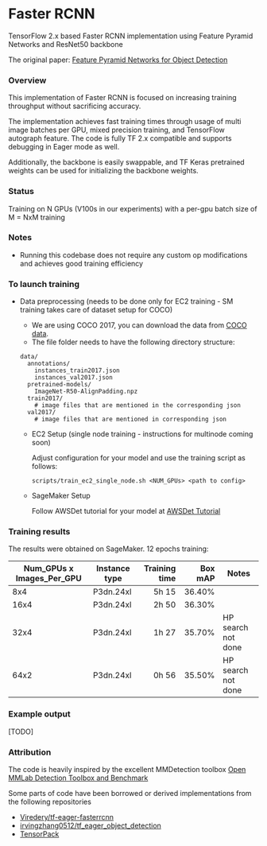 # Faster RCNN

TensorFlow 2.x based Faster RCNN implementation using Feature Pyramid Networks and ResNet50 backbone

The original paper: [Feature Pyramid Networks for Object Detection](https://arxiv.org/abs/1612.03144)

### Overview

This implementation of Faster RCNN is focused on increasing training throughput without sacrificing accuracy. 

The implementation achieves fast training times through usage of multi image batches per GPU, mixed precision training, and TensorFlow autograph feature. The code is fully TF 2.x compatible and supports debugging in Eager mode as well.

Additionally, the backbone is easily swappable, and TF Keras pretrained weights can be used for initializing the backbone weights.

### Status

Training on N GPUs (V100s in our experiments) with a per-gpu batch size of M = NxM training


### Notes

- Running this codebase does not require any custom op modifications and achieves good training efficiency

### To launch training

- Data preprocessing (needs to be done only for EC2 training - SM training takes care of dataset setup for COCO)
  - We are using COCO 2017, you can download the data from [COCO data](http://cocodataset.org/#download).
  - The file folder needs to have the following directory structure:
  ```
  data/
    annotations/
      instances_train2017.json
      instances_val2017.json
    pretrained-models/
      ImageNet-R50-AlignPadding.npz
    train2017/
      # image files that are mentioned in the corresponding json
    val2017/
      # image files that are mentioned in corresponding json
  ```
  
  
  - EC2 Setup (single node training - instructions for multinode coming soon)
  
    Adjust configuration for your model and use the training script as follows:
      ```
      scripts/train_ec2_single_node.sh <NUM_GPUs> <path to config>
      ```


  - SageMaker Setup

    Follow AWSDet tutorial for your model at [AWSDet Tutorial](../tutorial/awsdet/Tutorial.ipynb)


### Training results
The results were obtained on SageMaker.
12 epochs training:

| Num_GPUs x Images_Per_GPU | Instance type | Training time | Box mAP | Notes |
| ------------------------- | ------------- | ------------: | ------: | ----- |
| 8x4 | P3dn.24xl | 5h 15 | 36.40% | |
| 16x4 | P3dn.24xl | 2h 50 | 36.30% | |
| 32x4 | P3dn.24xl | 1h 27 | 35.70% | HP search not done |
| 64x2 | P3dn.24xl | 0h 56 | 35.50% | HP search not done |


### Example output
[TODO]

### Attribution

The code is heavily inspired by the excellent MMDetection toolbox [Open MMLab Detection Toolbox and Benchmark](https://github.com/open-mmlab/mmdetection)

Some parts of code have been borrowed or derived implementations from the following repositories
- [Viredery/tf-eager-fasterrcnn](https://github.com/Viredery/tf-eager-fasterrcnn)
- [irvingzhang0512/tf_eager_object_detection](https://github.com/irvingzhang0512/tf_eager_object_detection)
- [TensorPack](https://github.com/tensorpack/tensorpack/)
